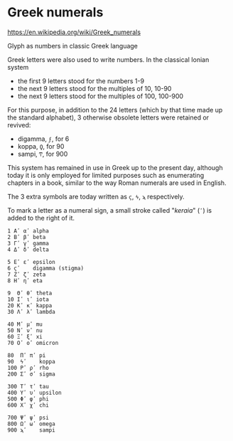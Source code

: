 # Greek numerals

https://en.wikipedia.org/wiki/Greek_numerals

Glyph as numbers in classic Greek language 

Greek letters were also used to write numbers.
In the classical Ionian system
- the first 9 letters stood for the numbers 1-9
- the next 9 letters stood for the multiples of 10, 10-90
- the next 9 letters stood for the multiples of 100, 100-900

For this purpose, in addition to the 24 letters (which by that time made up the standard alphabet), 3 otherwise obsolete letters were retained or revived:
- digamma, `ϝ`, for 6
- koppa, `Ϙ`, for 90
- sampi, `Ͳ`, for 900

This system has remained in use in Greek up to the present day, although today it is only employed for limited purposes such as enumerating chapters in a book, similar to the way Roman numerals are used in English.

The 3 extra symbols are today written as `ϛ`, `ϟ`, `ϡ` respectively.

To mark a letter as a numeral sign, a small stroke called "_keraia_" (`ʹ`) is added to the right of it.

```
1 Αʹ αʹ alpha
2 Βʹ βʹ beta
3 Γʹ γʹ gamma
4 Δʹ δʹ delta

5 Εʹ εʹ epsilon
6 ϛʹ    digamma (stigma)
7 Ζʹ ζʹ zeta
8 Ηʹ ηʹ eta

9  Θʹ θʹ theta
10 Ιʹ ιʹ iota
20 Κʹ κʹ kappa
30 Λʹ λʹ lambda

40 Μʹ μʹ mu
50 Νʹ νʹ nu
60 Ξʹ ξʹ xi
70 Οʹ οʹ omicron

80  Πʹ πʹ pi
90  ϟʹ    koppa
100 Ρʹ ρʹ rho
200 Σʹ σʹ sigma

300 Τʹ τʹ tau
400 Υʹ υʹ upsilon
500 Φʹ φʹ phi
600 Χʹ χʹ chi

700 Ψʹ ψʹ psi
800 Ωʹ ωʹ omega
900 ϡʹ    sampi
```

